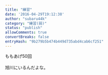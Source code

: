 ```yaml
---
title: "練習"
date: '2016-04-29T19:12:38'
author: "subaru44k"
category: "練習(弱)"
status: "publish"
allowComments: true
convertBreaks: false
entryHash: "9b279b5b474b449d735abd4cab6cf251"
---
```

ももあげ50回<br>
<br>
旭川にいるんだよな。
